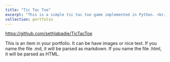 ```yaml
---
title: "Tic Tac Toe"
excerpt: "This is a simple tic tac toe game implemented in Python. <br/><a href='https://github.com/sethlabadie/TicTacToe' target='_blank' rel='noopener'><img src='/images/tictactoe-winning.png'></a>"
collection: portfolio
---
```


https://github.com/sethlabadie/TicTacToe

This is an item in your portfolio. It can be have images or nice text. If you name the file .md, it will be parsed as markdown. If you name the file .html, it will be parsed as HTML. 

